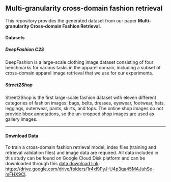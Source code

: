 ## Multi-granularity cross-domain fashion retrieval 

This repository provides the generated dataset from our paper **Multi-granularity Cross-domain Fashion Retrieval**.

#### Datasets

##### **DeepFashion C2S**

DeepFashion is a large-scale clothing image dataset consisting of four benchmarks for various tasks in the apparel domain, including a subset of cross-domain apparel image retrieval that we use for our experiments.

##### **Street2Shop**

Street2Shop is the first large-scale fashion dataset with eleven different categories of fashion images: bags, belts, dresses, eyewear, footwear, hats, leggings, outerwear, pants, skirts, and tops.  The online shop images do not provide bbox annotations, so the un-cropped shop images are used as gallery images.  

------

#### **Download Data**

To train a cross-domain fashion retrieval model, index files (training and retrieval validation files) and image data are required. All data included in this study can be found on Google Cloud Disk platform and can be downloaded through this [data download link](https://drive.google.com/drive/folders/1r4xl9PyJ-U4p3qa45MAJuhSe-mFHX9Cl): https://drive.google.com/drive/folders/1r4xl9PyJ-U4p3qa45MAJuhSe-mFHX9Cl.

